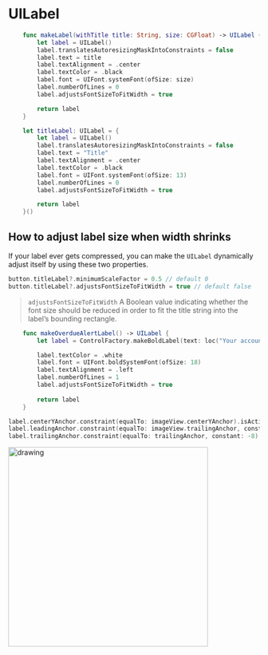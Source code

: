# UILabel

```swift
    func makeLabel(withTitle title: String, size: CGFloat) -> UILabel {
        let label = UILabel()
        label.translatesAutoresizingMaskIntoConstraints = false
        label.text = title
        label.textAlignment = .center
        label.textColor = .black
        label.font = UIFont.systemFont(ofSize: size)
        label.numberOfLines = 0
        label.adjustsFontSizeToFitWidth = true

        return label
    }

    let titleLabel: UILabel = {
        let label = UILabel()
        label.translatesAutoresizingMaskIntoConstraints = false
        label.text = "Title"
        label.textAlignment = .center
        label.textColor = .black
        label.font = UIFont.systemFont(ofSize: 13)
        label.numberOfLines = 0
        label.adjustsFontSizeToFitWidth = true        

        return label
    }()
```

## How to adjust label size when width shrinks

If your label ever gets compressed, you can make the `UILabel` dynamically adjust itself by using these two properties.

```swift
button.titleLabel?.minimumScaleFactor = 0.5 // default 0
button.titleLabel?.adjustsFontSizeToFitWidth = true // default false
```

> `adjustsFontSizeToFitWidth` A Boolean value indicating whether the font size should be reduced in order to fit the title string into the label’s bounding rectangle.

```swift
    func makeOverdueAlertLabel() -> UILabel {
        let label = ControlFactory.makeBoldLabel(text: loc("Your account is overdue by $XXX"), size: 16)

        label.textColor = .white
        label.font = UIFont.boldSystemFont(ofSize: 18)
        label.textAlignment = .left
        label.numberOfLines = 1
        label.adjustsFontSizeToFitWidth = true
        
        return label
    }
```

```swift
label.centerYAnchor.constraint(equalTo: imageView.centerYAnchor).isActive = true
label.leadingAnchor.constraint(equalTo: imageView.trailingAnchor, constant: LocalSpacing.betweenImageAndLabel).isActive = true
label.trailingAnchor.constraint(equalTo: trailingAnchor, constant: -8).isActive = true
```
<img src="https://github.com/jrasmusson/ios-starter-kit/blob/master/basics/UILabel/images/label-fontwidth.png" alt="drawing" width="400"/>
